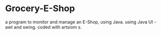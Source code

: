 # Grocery-E-Shop
a program to monitor and manage an E-Shop, using Java.
using Java UI - awt and swing.
coded with artsiom s.
